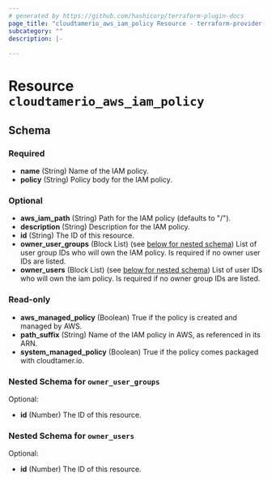 ```yaml
---
# generated by https://github.com/hashicorp/terraform-plugin-docs
page_title: "cloudtamerio_aws_iam_policy Resource - terraform-provider-cloudtamerio"
subcategory: ""
description: |-
  
---
```


# Resource `cloudtamerio_aws_iam_policy`





<!-- schema generated by tfplugindocs -->
## Schema

### Required

- **name** (String) Name of the IAM policy.
- **policy** (String) Policy body for the IAM policy.

### Optional

- **aws_iam_path** (String) Path for the IAM policy (defaults to "/").
- **description** (String) Description for the IAM policy.
- **id** (String) The ID of this resource.
- **owner_user_groups** (Block List) (see [below for nested schema](#nestedblock--owner_user_groups)) List of user group IDs who will own the IAM policy. Is required if no owner user IDs are listed.
- **owner_users** (Block List) (see [below for nested schema](#nestedblock--owner_users)) List of user IDs who will own the iam policy. Is required if no owner group IDs are listed.

### Read-only

- **aws_managed_policy** (Boolean) True if the policy is created and managed by AWS.
- **path_suffix** (String) Name of the IAM policy in AWS, as referenced in its ARN.
- **system_managed_policy** (Boolean) True if the policy comes packaged with cloudtamer.io.

<a id="nestedblock--owner_user_groups"></a>
### Nested Schema for `owner_user_groups`

Optional:

- **id** (Number) The ID of this resource.


<a id="nestedblock--owner_users"></a>
### Nested Schema for `owner_users`

Optional:

- **id** (Number) The ID of this resource.


